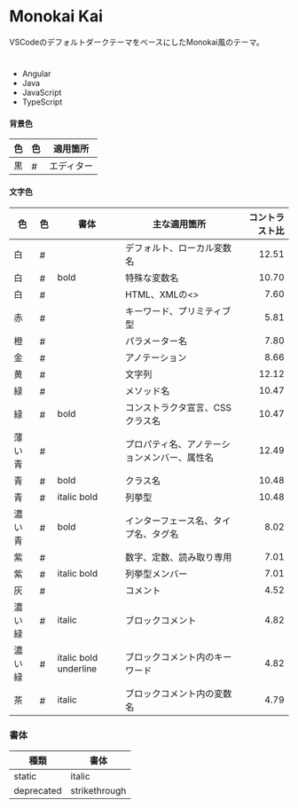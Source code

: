 # Monokai Kai
VSCodeのデフォルトダークテーマをベースにしたMonokai風のテーマ。

# 
- Angular
- Java
- JavaScript
- TypeScript

#### 背景色

| 色  | 色                                                                                          | 適用箇所   |
| --- | ------------------------------------------------------------------------------------------- | ---------- |
| 黒  | <img alt="#1e1e1e" src="https://placehold.jp/1e1e1e/1e1e1e/1x1.png" width="16" height="16"> | エディター |

#### 文字色
| 色     | 色                                                                                          | 書体                  | 主な適用箇所                                 | コントラスト比 |
| ------ | ------------------------------------------------------------------------------------------- | --------------------- | -------------------------------------------- | -------------: |
| 白     | <img alt="#dfdfdf" src="https://placehold.jp/dfdfdf/dfdfdf/1x1.png" width="16" height="16"> |                       | デフォルト、ローカル変数名                   |          12.51 |
| 白     | <img alt="#cfcfcf" src="https://placehold.jp/cfcfcf/cfcfcf/1x1.png" width="16" height="16"> | bold                  | 特殊な変数名                                 |          10.70 |
| 白     | <img alt="#afafaf" src="https://placehold.jp/cfcfcf/cfcfcf/1x1.png" width="16" height="16"> |                       | HTML、XMLの<>                                |           7.60 |
| 赤     | <img alt="#ff6188" src="https://placehold.jp/ff6188/ff6188/1x1.png" width="16" height="16"> |                       | キーワード、プリミティブ型                   |           5.81 |
| 橙     | <img alt="#fc9867" src="https://placehold.jp/fc9867/fc9867/1x1.png" width="16" height="16"> |                       | パラメーター名                               |           7.80 |
| 金     | <img alt="#e6b422" src="https://placehold.jp/e6b422/e6b422/1x1.png" width="16" height="16"> |                       | アノテーション                               |           8.66 |
| 黄     | <img alt="#ffd866" src="https://placehold.jp/ffd866/ffd866/1x1.png" width="16" height="16"> |                       | 文字列                                       |          12.12 |
| 緑     | <img alt="#a9dc76" src="https://placehold.jp/a9dc76/a9dc76/1x1.png" width="16" height="16"> |                       | メソッド名                                   |          10.47 |
| 緑     | <img alt="#a9dc76" src="https://placehold.jp/a9dc76/a9dc76/1x1.png" width="16" height="16"> | bold                  | コンストラクタ宣言、CSSクラス名              |          10.47 |
| 薄い青 | <img alt="#ace8ff" src="https://placehold.jp/ace8ff/ace8ff/1x1.png" width="16" height="16"> |                       | プロパティ名、アノテーションメンバー、属性名 |          12.49 |
| 青     | <img alt="#78dce8" src="https://placehold.jp/78dce8/78dce8/1x1.png" width="16" height="16"> | bold                  | クラス名                                     |          10.48 |
| 青     | <img alt="#78dce8" src="https://placehold.jp/78dce8/78dce8/1x1.png" width="16" height="16"> | italic bold           | 列挙型                                       |          10.48 |
| 濃い青 | <img alt="#30c0ff" src="https://placehold.jp/30c0ff/30c0ff/1x1.png" width="16" height="16"> | bold                  | インターフェース名、タイプ名、タグ名         |           8.02 |
| 紫     | <img alt="#ab9df2" src="https://placehold.jp/ab9df2/ab9df2/1x1.png" width="16" height="16"> |                       | 数字、定数、読み取り専用                     |           7.01 |
| 紫     | <img alt="#ab9df2" src="https://placehold.jp/ab9df2/ab9df2/1x1.png" width="16" height="16"> | italic bold           | 列挙型メンバー                               |           7.01 |
| 灰     | <img alt="#858585" src="https://placehold.jp/858585/858585/1x1.png" width="16" height="16"> |                       | コメント                                     |           4.52 |
| 濃い緑 | <img alt="#629755" src="https://placehold.jp/629755/629755/1x1.png" width="16" height="16"> | italic                | ブロックコメント                             |           4.82 |
| 濃い緑 | <img alt="#629755" src="https://placehold.jp/629755/629755/1x1.png" width="16" height="16"> | italic bold underline | ブロックコメント内のキーワード               |           4.82 |
| 茶     | <img alt="#aa8257" src="https://placehold.jp/aa8257/aa8257/1x1.png" width="16" height="16"> | italic                | ブロックコメント内の変数名                   |           4.79 |

### 書体

| 種類       | 書体          |
| ---------- | ------------- |
| static     | italic        |
| deprecated | strikethrough |

